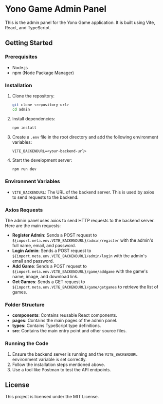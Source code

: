 # Yono Game Admin Panel

This is the admin panel for the Yono Game application. It is built using Vite, React, and TypeScript.

## Getting Started

### Prerequisites

- Node.js
- npm (Node Package Manager)

### Installation

1. Clone the repository:
   ```sh
   git clone <repository-url>
   cd admin
   ```

2. Install dependencies:
   ```sh
   npm install
   ```

3. Create a `.env` file in the root directory and add the following environment variables:
   ```env
   VITE_BACKENDURL=<your-backend-url>
   ```

4. Start the development server:
   ```sh
   npm run dev
   ```

### Environment Variables

- `VITE_BACKENDURL`: The URL of the backend server. This is used by axios to send requests to the backend.

### Axios Requests

The admin panel uses axios to send HTTP requests to the backend server. Here are the main requests:

- **Register Admin**: Sends a POST request to `${import.meta.env.VITE_BACKENDURL}/admin/register` with the admin's full name, email, and password.
- **Login Admin**: Sends a POST request to `${import.meta.env.VITE_BACKENDURL}/admin/login` with the admin's email and password.
- **Add Game**: Sends a POST request to `${import.meta.env.VITE_BACKENDURL}/game/addgame` with the game's name, image, and download link.
- **Get Games**: Sends a GET request to `${import.meta.env.VITE_BACKENDURL}/game/getgames` to retrieve the list of games.

### Folder Structure

- **components**: Contains reusable React components.
- **pages**: Contains the main pages of the admin panel.
- **types**: Contains TypeScript type definitions.
- **src**: Contains the main entry point and other source files.

### Running the Code

1. Ensure the backend server is running and the `VITE_BACKENDURL` environment variable is set correctly.
2. Follow the installation steps mentioned above.
3. Use a tool like Postman to test the API endpoints.

## License

This project is licensed under the MIT License.
